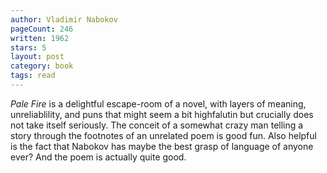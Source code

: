 ```yaml
---
author: Vladimir Nabokov
pageCount: 246
written: 1962
stars: 5
layout: post
category: book
tags: read
---
```


_Pale Fire_ is a delightful escape-room of a novel, with layers of meaning, unreliablility, and puns that might seem a bit highfalutin but crucially does not take itself seriously. The conceit of a somewhat crazy man telling a story through the footnotes of an unrelated poem is good fun. Also helpful is the fact that Nabokov has maybe the best grasp of language of anyone ever? And the poem is actually quite good.
